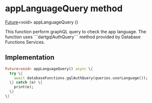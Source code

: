 


# appLanguageQuery method








[Future](https://api.flutter.dev/flutter/dart-async/Future-class.html)&lt;void> appLanguageQuery
()





<p>This function perform graphQL query to check the app language.
The function uses ```dartgqlAuthQuery``` method provided by Database Functions Services.</p>



## Implementation

```dart
Future<void> appLanguageQuery() async \{
  try \{
    await databaseFunctions.gqlAuthQuery(queries.userLanguage());
  \} catch (e) \{
    print(e);
  \}
\}
```







